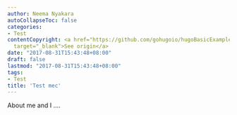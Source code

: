 ```yaml
---
author: Neema Nyakara
autoCollapseToc: false
categories:
- Test
contentCopyright: <a href="https://github.com/gohugoio/hugoBasicExample" rel="noopener"
  target="_blank">See origin</a>
date: "2017-08-31T15:43:48+08:00"
draft: false
lastmod: "2017-08-31T15:43:48+08:00"
tags:
- Test
title: 'Test mec'
---
```





About me and I ....